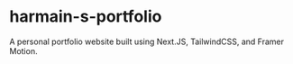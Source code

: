 # harmain-s-portfolio
A personal portfolio website built using Next.JS, TailwindCSS, and Framer Motion. 
